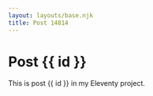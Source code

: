 ```yaml
---
layout: layouts/base.njk
title: Post 14814
---
```


# Post {{ id }}

This is post {{ id }} in my Eleventy project.

